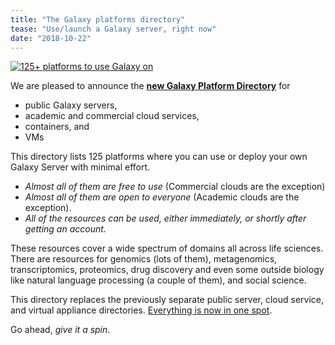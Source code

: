 ```yaml
---
title: "The Galaxy platforms directory"
tease: "Use/launch a Galaxy server, right now"
date: "2018-10-22"
---
```


[<img src="/src/use/use-resource-banner.png" class="img-fluid" alt="125+ platforms to use Galaxy on">](/use/>)

We are pleased to announce the **[new Galaxy Platform Directory](/use/)** for

* public Galaxy servers,
* academic and commercial cloud services,
* containers, and
* VMs

This directory lists 125 platforms where you can use or deploy your own Galaxy Server with minimal effort.

* *Almost all of them are free to use* (Commercial clouds are the exception)
* *Almost all of them are open to everyone* (Academic clouds are the exception).
* *All of the resources can be used, either immediately, or shortly after getting an account.*

These resources cover a wide spectrum of domains all across life sciences.  There are resources for genomics (lots of them), metagenomics, transcriptomics, proteomics, drug discovery and even some outside biology like natural language processing (a couple of them), and social science.

This directory replaces the previously separate public server, cloud service, and virtual appliance directories.  [Everything is now in one spot](/use/).

Go ahead, *give it a spin*.

